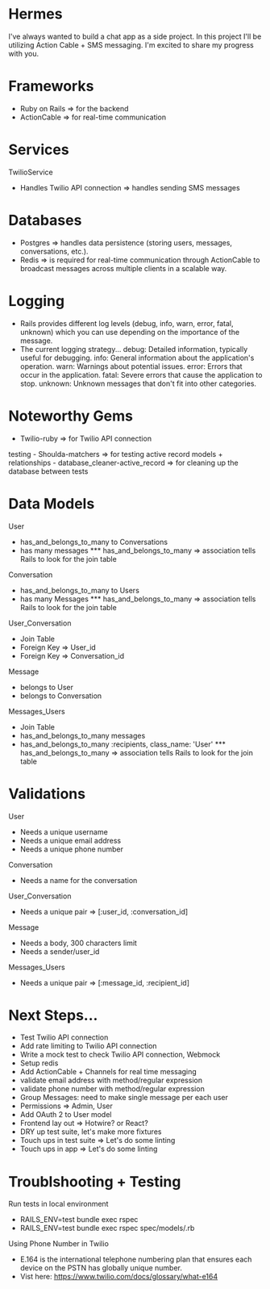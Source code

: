 # Hermes
I've always wanted to build a chat app as a side project. In this project I'll be utilizing Action Cable + SMS messaging. I'm excited to share my progress with you. 

# Frameworks
  - Ruby on Rails => for the backend
  - ActionCable => for real-time communication

# Services
TwilioService
  - Handles Twilio API connection => handles sending SMS messages

# Databases
  - Postgres => handles data persistence (storing users, messages, conversations, etc.).
  - Redis => is required for real-time communication through ActionCable to broadcast messages across multiple clients in a scalable way.

# Logging
  - Rails provides different log levels (debug, info, warn, error, fatal, unknown) which you can use depending on the importance of the message.
  - The current logging strategy...
      debug: Detailed information, typically useful for debugging.
      info: General information about the application's operation.
      warn: Warnings about potential issues.
      error: Errors that occur in the application.
      fatal: Severe errors that cause the application to stop.
      unknown: Unknown messages that don't fit into other categories.

# Noteworthy Gems
  - Twilio-ruby => for Twilio API connection

  testing
     - Shoulda-matchers => for testing active record models + relationships
     - database_cleaner-active_record => for cleaning up the database between tests

# Data Models
User
  - has_and_belongs_to_many to Conversations
  - has many messages
  *** has_and_belongs_to_many => association tells Rails to look for the join table

Conversation
  - has_and_belongs_to_many to Users
  - has many Messages
  *** has_and_belongs_to_many => association tells Rails to look for the join table

User_Conversation
  - Join Table
  - Foreign Key => User_id
  - Foreign Key => Conversation_id

Message
  - belongs to User
  - belongs to Conversation

Messages_Users
  - Join Table
  - has_and_belongs_to_many messages
  - has_and_belongs_to_many :recipients, class_name: 'User'
  *** has_and_belongs_to_many => association tells Rails to look for the join table

# Validations
User
  - Needs a unique username
  - Needs a unique email address
  - Needs a unique phone number

Conversation
  - Needs a name for the conversation

User_Conversation
  - Needs a unique pair => [:user_id, :conversation_id]

Message
  - Needs a body, 300 characters limit
  - Needs a sender/user_id

Messages_Users
  - Needs a unique pair => [:message_id, :recipient_id]

# Next Steps...
- Test Twilio API connection
- Add rate limiting to Twilio API connection
- Write a mock test to check Twilio API connection, Webmock
- Setup redis
- Add ActionCable + Channels for real time messaging
- validate email address with method/regular expression
- validate phone number with method/regular expression
- Group Messages: need to make single message per each user
- Permissions => Admin, User
- Add OAuth 2 to User model
- Frontend lay out => Hotwire? or React?
- DRY up test suite, let's make more fixtures
- Touch ups in test suite => Let's do some linting
- Touch ups in app => Let's do some linting

# Troublshooting + Testing
Run tests in local environment
  - RAILS_ENV=test bundle exec rspec
  - RAILS_ENV=test bundle exec rspec spec/models/<YOUR TARGET TEST FILE>.rb

Using Phone Number in Twilio
  - E.164 is the international telephone numbering plan that ensures each device on the PSTN has globally unique number.
  - Vist here: https://www.twilio.com/docs/glossary/what-e164